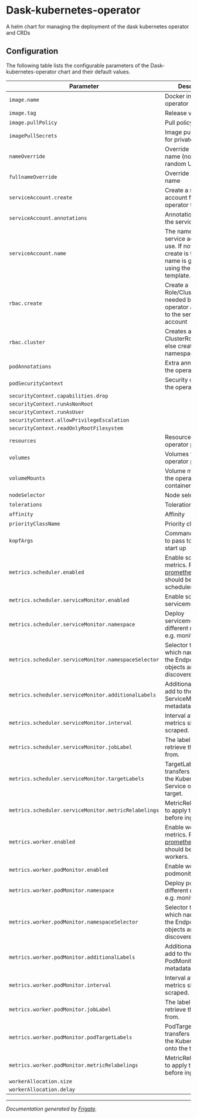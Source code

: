 
Dask-kubernetes-operator
===========

A helm chart for managing the deployment of the dask kubernetes operator and CRDs


## Configuration

The following table lists the configurable parameters of the Dask-kubernetes-operator chart and their default values.

| Parameter                | Description             | Default        |
| ------------------------ | ----------------------- | -------------- |
| `image.name` | Docker image for the operator | `"ghcr.io/dask/dask-kubernetes-operator"` |
| `image.tag` | Release version | `"set-by-chartpress"` |
| `image.pullPolicy` | Pull policy | `"IfNotPresent"` |
| `imagePullSecrets` | Image pull secrets for private registries | `[]` |
| `nameOverride` | Override release name (not including random UUID) | `""` |
| `fullnameOverride` | Override full release name | `""` |
| `serviceAccount.create` | Create a service account for the operator to use | `true` |
| `serviceAccount.annotations` | Annotations to add to the service account | `{}` |
| `serviceAccount.name` | The name of the service account to use. If not set and create is true, a name is generated using the fullname template. | `""` |
| `rbac.create` | Create a Role/ClusterRole needed by the operator and bind it to the service account | `true` |
| `rbac.cluster` | Creates a ClusterRole if true, else create a namespaced Role | `true` |
| `podAnnotations` | Extra annotations for the operator pod | `{}` |
| `podSecurityContext` | Security context for the operator pod | `{}` |
| `securityContext.capabilities.drop` |  | `["ALL"]` |
| `securityContext.runAsNonRoot` |  | `true` |
| `securityContext.runAsUser` |  | `1000` |
| `securityContext.allowPrivilegeEscalation` |  | `false` |
| `securityContext.readOnlyRootFilesystem` |  | `true` |
| `resources` | Resources for the operator pod | `{}` |
| `volumes` | Volumes for the operator pod | `[]` |
| `volumeMounts` | Volume mounts for the operator container | `[]` |
| `nodeSelector` | Node selector | `{}` |
| `tolerations` | Tolerations | `[]` |
| `affinity` | Affinity | `{}` |
| `priorityClassName` | Priority class | `null` |
| `kopfArgs` | Command line flags to pass to kopf on start up | `["--all-namespaces"]` |
| `metrics.scheduler.enabled` | Enable scheduler metrics. Pip package [prometheus-client](https://pypi.org/project/prometheus-client/) should be present on scheduler. | `false` |
| `metrics.scheduler.serviceMonitor.enabled` | Enable scheduler servicemonitor. | `false` |
| `metrics.scheduler.serviceMonitor.namespace` | Deploy servicemonitor in different namespace, e.g. monitoring. | `""` |
| `metrics.scheduler.serviceMonitor.namespaceSelector` | Selector to select which namespaces the Endpoints objects are discovered from. | `{}` |
| `metrics.scheduler.serviceMonitor.additionalLabels` | Additional labels to add to the ServiceMonitor metadata. | `{}` |
| `metrics.scheduler.serviceMonitor.interval` | Interval at which metrics should be scraped. | `"15s"` |
| `metrics.scheduler.serviceMonitor.jobLabel` | The label to use to retrieve the job name from. | `""` |
| `metrics.scheduler.serviceMonitor.targetLabels` | TargetLabels transfers labels on the Kubernetes Service onto the target. | `["dask.org/cluster-name"]` |
| `metrics.scheduler.serviceMonitor.metricRelabelings` | MetricRelabelConfigs to apply to samples before ingestion. | `[]` |
| `metrics.worker.enabled` | Enable workers metrics. Pip package [prometheus-client](https://pypi.org/project/prometheus-client/) should be present on workers. | `false` |
| `metrics.worker.podMonitor.enabled` | Enable workers podmonitor | `false` |
| `metrics.worker.podMonitor.namespace` | Deploy podmonitor in different namespace, e.g. monitoring. | `""` |
| `metrics.worker.podMonitor.namespaceSelector` | Selector to select which namespaces the Endpoints objects are discovered from. | `{}` |
| `metrics.worker.podMonitor.additionalLabels` | Additional labels to add to the PodMonitor metadata. | `{}` |
| `metrics.worker.podMonitor.interval` | Interval at which metrics should be scraped. | `"15s"` |
| `metrics.worker.podMonitor.jobLabel` | The label to use to retrieve the job name from. | `""` |
| `metrics.worker.podMonitor.podTargetLabels` | PodTargetLabels transfers labels on the Kubernetes Pod onto the target. | `["dask.org/cluster-name", "dask.org/workergroup-name"]` |
| `metrics.worker.podMonitor.metricRelabelings` | MetricRelabelConfigs to apply to samples before ingestion. | `[]` |
| `workerAllocation.size` |  | `null` |
| `workerAllocation.delay` |  | `null` |



---
_Documentation generated by [Frigate](https://frigate.readthedocs.io)._
